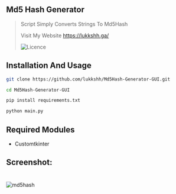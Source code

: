 
## Md5 Hash Generator

> Script Simply Converts Strings To Md5Hash 
>
> Visit My Website https://lukkshh.ga/
>
> ![Licence](https://badgen.net/github/license/lukkshh/Md5Hash-Generator-GUI)

## Installation And Usage

```sh
git clone https://github.com/lukkshh/Md5Hash-Generator-GUI.git
```
```sh
cd Md5Hash-Generator-GUI 
```
```sh
pip install requirements.txt 
```
```sh
python main.py 
```
## Required Modules
- Customtkinter 
## Screenshot:
#
![md5hash](https://user-images.githubusercontent.com/97388997/204103066-fd3e4ce1-95d3-4476-be57-07e4bb973a84.png)


